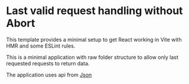 # Last valid request handling without Abort

This template provides a minimal setup to get React working in Vite with HMR and some ESLint rules.

This is a minimal application with raw folder structure to allow only last requested requests to return data.

The application uses api from [Json](https://jsonplaceholder.typicode.com)
